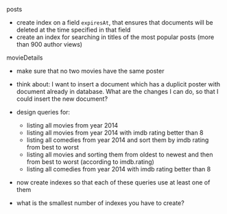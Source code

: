 posts
- create index on a field `expiresAt`, that ensures that documents will be deleted at the time specified in that field
- create an index for searching in titles of the most popular posts (more than 900 author views)

movieDetails
- make sure that no two movies have the same poster
- think about: I want to insert a document which has a duplicit poster with document already in database. What are the changes I can do, so that I could insert the new document?

- design queries for:
    - listing all movies from year 2014
    - listing all movies from year 2014 with imdb rating better than 8
    - listing all comedies from year 2014 and sort them by imdb rating from best to worst
    - listing all movies and sorting them from oldest to newest and then from best to worst (according to imdb.rating)
    - listing all comedies from year 2014 with imdb rating better than 8
- now create indexes so that each of these queries use at least one of them
- what is the smallest number of indexes you have to create?

